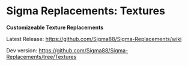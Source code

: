 # Sigma Replacements: Textures


**Customizeable Texture Replacements**


Latest Release: https://github.com/Sigma88/Sigma-Replacements/wiki

Dev version: https://github.com/Sigma88/Sigma-Replacements/tree/Textures
